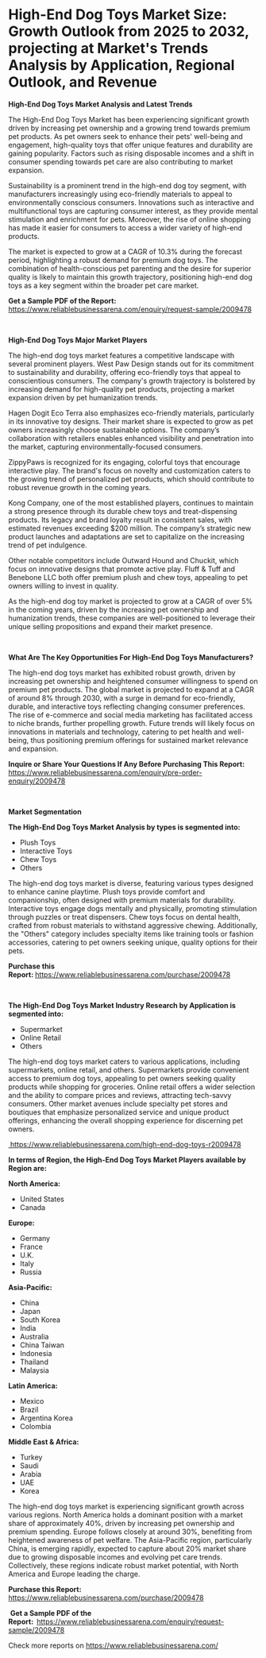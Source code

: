 <p><h1>High-End Dog Toys Market Size: Growth Outlook from 2025 to 2032, projecting at Market's Trends Analysis by Application, Regional Outlook, and Revenue</h1></p><p><strong>High-End Dog Toys Market Analysis and Latest Trends</strong></p>
<p><p>The High-End Dog Toys Market has been experiencing significant growth driven by increasing pet ownership and a growing trend towards premium pet products. As pet owners seek to enhance their pets' well-being and engagement, high-quality toys that offer unique features and durability are gaining popularity. Factors such as rising disposable incomes and a shift in consumer spending towards pet care are also contributing to market expansion.</p><p>Sustainability is a prominent trend in the high-end dog toy segment, with manufacturers increasingly using eco-friendly materials to appeal to environmentally conscious consumers. Innovations such as interactive and multifunctional toys are capturing consumer interest, as they provide mental stimulation and enrichment for pets. Moreover, the rise of online shopping has made it easier for consumers to access a wider variety of high-end products.</p><p>The market is expected to grow at a CAGR of 10.3% during the forecast period, highlighting a robust demand for premium dog toys. The combination of health-conscious pet parenting and the desire for superior quality is likely to maintain this growth trajectory, positioning high-end dog toys as a key segment within the broader pet care market.</p></p>
<p><strong>Get a Sample PDF of the Report:&nbsp;</strong> <a href="https://www.reliablebusinessarena.com/enquiry/request-sample/2009478?utm_campaign=2531&utm_medium=2&utm_source=Github&utm_content=ia&utm_term=06042025&utm_id=high-end-dog-toys">https://www.reliablebusinessarena.com/enquiry/request-sample/2009478</a></p>
<p>&nbsp;</p>
<p><strong>High-End Dog Toys Major Market Players</strong></p>
<p><p>The high-end dog toys market features a competitive landscape with several prominent players. West Paw Design stands out for its commitment to sustainability and durability, offering eco-friendly toys that appeal to conscientious consumers. The company's growth trajectory is bolstered by increasing demand for high-quality pet products, projecting a market expansion driven by pet humanization trends.</p><p>Hagen Dogit Eco Terra also emphasizes eco-friendly materials, particularly in its innovative toy designs. Their market share is expected to grow as pet owners increasingly choose sustainable options. The company’s collaboration with retailers enables enhanced visibility and penetration into the market, capturing environmentally-focused consumers.</p><p>ZippyPaws is recognized for its engaging, colorful toys that encourage interactive play. The brand's focus on novelty and customization caters to the growing trend of personalized pet products, which should contribute to robust revenue growth in the coming years.</p><p>Kong Company, one of the most established players, continues to maintain a strong presence through its durable chew toys and treat-dispensing products. Its legacy and brand loyalty result in consistent sales, with estimated revenues exceeding $200 million. The company’s strategic new product launches and adaptations are set to capitalize on the increasing trend of pet indulgence.</p><p>Other notable competitors include Outward Hound and Chuckit, which focus on innovative designs that promote active play. Fluff & Tuff and Benebone LLC both offer premium plush and chew toys, appealing to pet owners willing to invest in quality. </p><p>As the high-end dog toy market is projected to grow at a CAGR of over 5% in the coming years, driven by the increasing pet ownership and humanization trends, these companies are well-positioned to leverage their unique selling propositions and expand their market presence.</p></p>
<p>&nbsp;</p>
<p><strong>What Are The Key Opportunities For High-End Dog Toys Manufacturers?</strong></p>
<p><p>The high-end dog toys market has exhibited robust growth, driven by increasing pet ownership and heightened consumer willingness to spend on premium pet products. The global market is projected to expand at a CAGR of around 8% through 2030, with a surge in demand for eco-friendly, durable, and interactive toys reflecting changing consumer preferences. The rise of e-commerce and social media marketing has facilitated access to niche brands, further propelling growth. Future trends will likely focus on innovations in materials and technology, catering to pet health and well-being, thus positioning premium offerings for sustained market relevance and expansion.</p></p>
<p><strong>Inquire or Share Your Questions If Any Before Purchasing This Report:</strong> <a href="https://www.reliablebusinessarena.com/enquiry/pre-order-enquiry/2009478?utm_campaign=2531&utm_medium=2&utm_source=Github&utm_content=ia&utm_term=06042025&utm_id=high-end-dog-toys">https://www.reliablebusinessarena.com/enquiry/pre-order-enquiry/2009478</a></p>
<p>&nbsp;</p>
<p><strong>Market Segmentation</strong></p>
<p><strong>The High-End Dog Toys Market Analysis by types is segmented into:</strong></p>
<p><ul><li>Plush Toys</li><li>Interactive Toys</li><li>Chew Toys</li><li>Others</li></ul></p>
<p><p>The high-end dog toys market is diverse, featuring various types designed to enhance canine playtime. Plush toys provide comfort and companionship, often designed with premium materials for durability. Interactive toys engage dogs mentally and physically, promoting stimulation through puzzles or treat dispensers. Chew toys focus on dental health, crafted from robust materials to withstand aggressive chewing. Additionally, the "Others" category includes specialty items like training tools or fashion accessories, catering to pet owners seeking unique, quality options for their pets.</p></p>
<p><strong>Purchase this Report:&nbsp;</strong><a href="https://www.reliablebusinessarena.com/purchase/2009478?utm_campaign=2531&utm_medium=2&utm_source=Github&utm_content=ia&utm_term=06042025&utm_id=high-end-dog-toys">https://www.reliablebusinessarena.com/purchase/2009478</a></p>
<p>&nbsp;</p>
<p><strong>The High-End Dog Toys Market Industry Research by Application is segmented into:</strong></p>
<p><ul><li>Supermarket</li><li>Online Retail</li><li>Others</li></ul></p>
<p><p>The high-end dog toys market caters to various applications, including supermarkets, online retail, and others. Supermarkets provide convenient access to premium dog toys, appealing to pet owners seeking quality products while shopping for groceries. Online retail offers a wider selection and the ability to compare prices and reviews, attracting tech-savvy consumers. Other market avenues include specialty pet stores and boutiques that emphasize personalized service and unique product offerings, enhancing the overall shopping experience for discerning pet owners.</p></p>
<p><a href="https://www.reliablebusinessarena.com/high-end-dog-toys-r2009478?utm_campaign=2531&utm_medium=2&utm_source=Github&utm_content=ia&utm_term=06042025&utm_id=high-end-dog-toys">&nbsp;https://www.reliablebusinessarena.com/high-end-dog-toys-r2009478</a></p>
<p><strong>In terms of Region, the High-End Dog Toys Market Players available by Region are:</strong></p>
<p>
    <p> <strong> North America: </strong>
        <ul>
            <li>United States</li>
            <li>Canada</li>
        </ul>
        </p> 
    <p> <strong> Europe: </strong>
        <ul>
            <li>Germany</li>
            <li>France</li>
            <li>U.K.</li>
            <li>Italy</li>
            <li>Russia</li>
        </ul>
        </p> 
    <p> <strong> Asia-Pacific: </strong>
        <ul>
            <li>China</li>
            <li>Japan</li>
            <li>South Korea</li>
            <li>India</li>
            <li>Australia</li>
            <li>China Taiwan</li>
            <li>Indonesia</li>
            <li>Thailand</li>
            <li>Malaysia</li>
        </ul>
        </p> 
    <p> <strong> Latin America: </strong>
        <ul>
            <li>Mexico</li>
            <li>Brazil</li>
            <li>Argentina Korea</li>
            <li>Colombia</li>
        </ul>
        </p> 
    <p> <strong> Middle East & Africa: </strong>
        <ul>
            <li>Turkey</li>
            <li>Saudi</li>
            <li>Arabia</li>
            <li>UAE</li>
            <li>Korea</li>
        </ul>
    </p>
    </p>
<p><p>The high-end dog toys market is experiencing significant growth across various regions. North America holds a dominant position with a market share of approximately 40%, driven by increasing pet ownership and premium spending. Europe follows closely at around 30%, benefiting from heightened awareness of pet welfare. The Asia-Pacific region, particularly China, is emerging rapidly, expected to capture about 20% market share due to growing disposable incomes and evolving pet care trends. Collectively, these regions indicate robust market potential, with North America and Europe leading the charge.</p></p>
<p><strong>Purchase this Report: </strong><a href="https://www.reliablebusinessarena.com/purchase/2009478?utm_campaign=2531&utm_medium=2&utm_source=Github&utm_content=ia&utm_term=06042025&utm_id=high-end-dog-toys">https://www.reliablebusinessarena.com/purchase/2009478</a></p>
<p>&nbsp;<strong>Get a Sample PDF of the Report:&nbsp;&nbsp;</strong><a href="https://www.reliablebusinessarena.com/enquiry/request-sample/2009478?utm_campaign=2531&utm_medium=2&utm_source=Github&utm_content=ia&utm_term=06042025&utm_id=high-end-dog-toys">https://www.reliablebusinessarena.com/enquiry/request-sample/2009478</a></p>
<p><strong></strong></p>
<p>Check more reports on <a href="https://www.reliablebusinessarena.com/?utm_campaign=2531&utm_medium=2&utm_source=Github&utm_content=ia&utm_term=06042025&utm_id=high-end-dog-toys">https://www.reliablebusinessarena.com/</a></p>